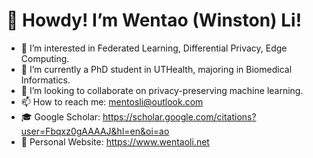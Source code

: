 # 👋 Howdy! I’m Wentao (Winston) Li!
- 👀 I’m interested in Federated Learning, Differential Privacy, Edge Computing.
- 🌱 I’m currently a PhD student in UTHealth, majoring in Biomedical Informatics.
- 💞️ I’m looking to collaborate on privacy-preserving machine learning.
- 📫 How to reach me: mentosli@outlook.com
- 🎓 Google Scholar: https://scholar.google.com/citations?user=Fbqxz0gAAAAJ&hl=en&oi=ao
- 💾 Personal Website: https://www.wentaoli.net

<!---
Li-Wentao/Li-Wentao is a ✨ special ✨ repository because its `README.md` (this file) appears on your GitHub profile.
You can click the Preview link to take a look at your changes.
--->
